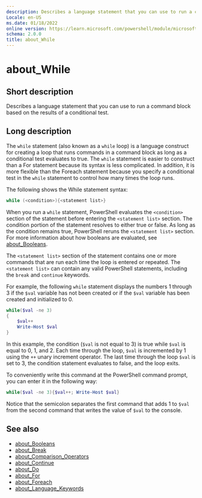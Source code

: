 ```yaml
---
description: Describes a language statement that you can use to run a command block based on the results of a conditional test.
Locale: en-US
ms.date: 01/18/2022
online version: https://learn.microsoft.com/powershell/module/microsoft.powershell.core/about/about_while?view=powershell-7.2&WT.mc_id=ps-gethelp
schema: 2.0.0
title: about_While
---
```

# about_While

## Short description
Describes a language statement that you can use to run a command block based on
the results of a conditional test.

## Long description

The `while` statement (also known as a `while` loop) is a language construct
for creating a loop that runs commands in a command block as long as a
conditional test evaluates to true. The `while` statement is easier to
construct than a For statement because its syntax is less complicated. In
addition, it is more flexible than the Foreach statement because you specify a
conditional test in the `while` statement to control how many times the loop
runs.

The following shows the While statement syntax:

```powershell
while (<condition>){<statement list>}
```

When you run a `while` statement, PowerShell evaluates the `<condition>` section
of the statement before entering the `<statement list>` section. The condition
portion of the statement resolves to either true or false. As long as the
condition remains true, PowerShell reruns the `<statement list>` section. For
more information about how booleans are evaluated, see
[about_Booleans](about_Booleans.md).

The `<statement list>` section of the statement contains one or more commands
that are run each time the loop is entered or repeated. The `<statement list>`
can contain any valid PowerShell statements, including the `break` and
`continue` keywords.

For example, the following `while` statement displays the numbers 1 through 3 if
the `$val` variable has not been created or if the `$val` variable has been
created and initialized to 0.

```powershell
while($val -ne 3)
{
    $val++
    Write-Host $val
}
```

In this example, the condition (`$val` is not equal to 3) is true while `$val`
is equal to 0, 1, and 2. Each time through the loop, `$val` is incremented by 1
using the `++` unary increment operator. The last time through the loop `$val`
is set to 3, the condition statement evaluates to false, and the loop exits.

To conveniently write this command at the PowerShell command prompt, you
can enter it in the following way:

```powershell
while($val -ne 3){$val++; Write-Host $val}
```

Notice that the semicolon separates the first command that adds 1 to `$val` from
the second command that writes the value of `$val` to the console.

## See also

- [about_Booleans](about_Booleans.md)
- [about_Break](about_Break.md)
- [about_Comparison_Operators](about_Comparison_Operators.md)
- [about_Continue](about_Continue.md)
- [about_Do](about_Do.md)
- [about_For](about_For.md)
- [about_Foreach](about_Foreach.md)
- [about_Language_Keywords](about_Language_Keywords.md)
